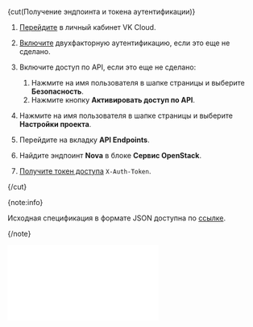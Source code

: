 {cut(Получение эндпоинта и токена аутентификации)}

1. [Перейдите](https://msk.cloud.vk.com/app) в личный кабинет VK Cloud.
1. [Включите](/ru/tools-for-using-services/vk-cloud-account/instructions/account-manage/manage-2fa#vklyuchenie_2fa) двухфакторную аутентификацию, если это еще не сделано.
1. Включите доступ по API, если это еще не сделано:

    1. Нажмите на имя пользователя в шапке страницы и выберите **Безопасность**.
    1. Нажмите кнопку **Активировать доступ по API**.

1. Нажмите на имя пользователя в шапке страницы и выберите **Настройки проекта**.
1. Перейдите на вкладку **API Endpoints**.
1. Найдите эндпоинт **Nova** в блоке **Сервис OpenStack**.
1. [Получите токен доступа](../../../rest-api/case-keystone-token) `X-Auth-Token`.

{/cut}

{note:info}

Исходная спецификация в формате JSON доступна по [ссылке](./assets/nova-api.json "download").

{/note}

![{swagger}](assets/nova-api.json)